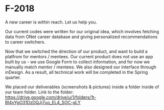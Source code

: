 # F-2018
A new career is within reach.  Let us help you.

Our current codes were written for our original idea, which involves fetching data from ONet career database and giving personalized recommendations to career switchers.

Now that we switched the direction of our product, and want to build a platfrom for mentors / mentees. Our current product does not use an app built by us - we use Google Form to collect information, and for now we manually match mentor / mentees. We also designed our interface through inDesign. As a result, all technical work will be completed in the Spring quarter.

We placed our deliverables (screenshots & pictures) inside a folder inside of our team folder. Link to the folder: https://drive.google.com/drive/u/1/folders/1t-BI4vYgO31DzDQJj7uo_EL4_SOC-gLY
